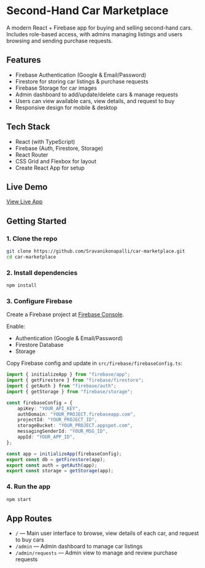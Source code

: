 # Second-Hand Car Marketplace

A modern React + Firebase app for buying and selling second-hand cars. Includes role-based access, with admins managing listings and users browsing and sending purchase requests.

## Features

- Firebase Authentication (Google & Email/Password)
- Firestore for storing car listings & purchase requests
- Firebase Storage for car images
- Admin dashboard to add/update/delete cars & manage requests
- Users can view available cars, view details, and request to buy
- Responsive design for mobile & desktop

## Tech Stack

- React (with TypeScript)
- Firebase (Auth, Firestore, Storage)
- React Router
- CSS Grid and Flexbox for layout
- Create React App for setup

## Live Demo

[View Live App](https://your-live-link-here.com)

## Getting Started

### 1. Clone the repo
```bash
git clone https://github.com/Sravanikonapalli/car-marketplace.git
cd car-marketplace
```

### 2. Install dependencies
```bash
npm install
```

### 3. Configure Firebase

Create a Firebase project at [Firebase Console](https://console.firebase.google.com/).

Enable:
- Authentication (Google & Email/Password)
- Firestore Database
- Storage

Copy Firebase config and update in `src/firebase/firebaseConfig.ts`:

```ts
import { initializeApp } from "firebase/app";
import { getFirestore } from "firebase/firestore";
import { getAuth } from "firebase/auth";
import { getStorage } from "firebase/storage";

const firebaseConfig = {
    apiKey: "YOUR_API_KEY",
    authDomain: "YOUR_PROJECT.firebaseapp.com",
    projectId: "YOUR_PROJECT_ID",
    storageBucket: "YOUR_PROJECT.appspot.com",
    messagingSenderId: "YOUR_MSG_ID",
    appId: "YOUR_APP_ID",
};

const app = initializeApp(firebaseConfig);
export const db = getFirestore(app);
export const auth = getAuth(app);
export const storage = getStorage(app);
```

### 4. Run the app
```bash
npm start
```

## App Routes

- `/` — Main user interface to browse, view details of each car, and request to buy cars
- `/admin` — Admin dashboard to manage car listings
- `/admin/requests` — Admin view to manage and review purchase requests

